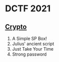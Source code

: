 # DCTF 2021

## [Crypto](https://github.com/TheBetaProject/CTF-Archive/tree/main/DCTF%202021/Crypto)
1. A Simple SP Box!
1. Julius' ancient script
1. Just Take Your Time
1. Strong password
